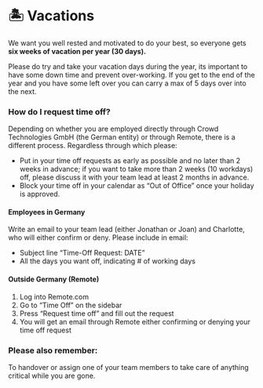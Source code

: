 # 🏝 Vacations

We want you well rested and motivated to do your best, so everyone gets **six weeks of vacation per year (30 days).**

Please do try and take your vacation days during the year, its important to have some down time and prevent over-working. If you get to the end of the year and you have some left over you can carry a max of 5 days over into the next.

### How do I request time off?

Depending on whether you are employed directly through Crowd Technologies GmbH (the German entity) or through Remote, there is a different process. Regardless through which please:

* Put in your time off requests as early as possible and no later than 2 weeks in advance; if you want to take more than 2 weeks (10 workdays) off, please discuss it with your team lead at least 2 months in advance.
* Block your time off in your calendar as “Out of Office” once your holiday is approved.

#### Employees in Germany

Write an email to your team lead (either Jonathan or Joan) and Charlotte, who will either confirm or deny. Please include in email:

* Subject line “Time-Off Request: DATE”
* All the days you want off, indicating # of working days

#### Outside Germany (Remote)

1. Log into Remote.com
2. Go to “Time Off” on the sidebar
3. Press “Request time off” and fill out the request
4. You will get an email through Remote either confirming or denying your time off request

### Please also remember:

To handover or assign one of your team members to take care of anything critical while you are gone.
